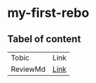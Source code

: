 # my-first-rebo
## Tabel of content
|   |   |
|---|---|
|Tobic   |Link   | 
|ReviewMd   |[Link](./Review/reviewMD.md)   |
